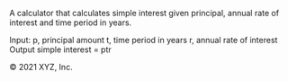 A calculator that calculates simple interest given principal, annual rate of interest and time period in years.

Input: p, principal amount t, time period in years r, annual rate of interest Output simple interest = ptr

© 2021 XYZ, Inc.

